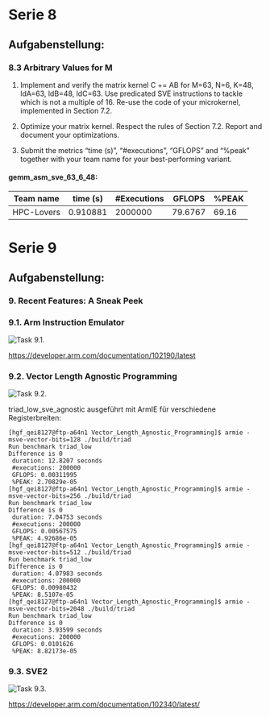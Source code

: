 # Serie 8

## Aufgabenstellung:

### 8.3 Arbitrary Values for M


1. Implement and verify the matrix kernel C += AB for M=63, N=6, K=48, ldA=63, ldB=48, ldC=63. Use predicated SVE instructions to tackle which is not a multiple of 16. Re-use the code of your microkernel, implemented in Section 7.2.

2. Optimize your matrix kernel. Respect the rules of Section 7.2. Report and document your optimizations.

3. Submit the metrics “time (s)”, “#executions”, “GFLOPS” and “%peak” together with your team name for your best-performing variant.

#### gemm_asm_sve_63_6_48:

| Team name   | time (s)  | #Executions   | GFLOPS  | %PEAK |   
| ----------- | --------- | ------------  | ------- | ----- |    
| HPC-Lovers  | 0.910881  | 2000000       | 79.6767 | 69.16 |

# Serie 9

## Aufgabenstellung:

### 9. Recent Features: A Sneak Peek

### 9.1. Arm Instruction Emulator

![Task 9.1.](https://github.com/rauschinger/hpc-repo/blob/main/08_Recent_Features:_A_Sneak_Peek/tasks_1.png)

https://developer.arm.com/documentation/102190/latest  


### 9.2. Vector Length Agnostic Programming

![Task 9.2.](https://github.com/rauschinger/hpc-repo/blob/main/08_Recent_Features:_A_Sneak_Peek/tasks_2.png)

triad_low_sve_agnostic ausgeführt mit ArmIE für verschiedene Registerbreiten:


```
[hgf_qei8127@ftp-a64n1 Vector_Length_Agnostic_Programming]$ armie -msve-vector-bits=128 ./build/triad  
Run benchmark triad_low  
Difference is 0  
 duration: 12.8207 seconds  
 #executions: 200000  
 GFLOPS: 0.00311995  
 %PEAK: 2.70829e-05  
[hgf_qei8127@ftp-a64n1 Vector_Length_Agnostic_Programming]$ armie -msve-vector-bits=256 ./build/triad  
Run benchmark triad_low  
Difference is 0  
 duration: 7.04753 seconds  
 #executions: 200000  
 GFLOPS: 0.00567575  
 %PEAK: 4.92686e-05  
[hgf_qei8127@ftp-a64n1 Vector_Length_Agnostic_Programming]$ armie -msve-vector-bits=512 ./build/triad  
Run benchmark triad_low  
Difference is 0  
 duration: 4.07983 seconds  
 #executions: 200000  
 GFLOPS: 0.00980432  
 %PEAK: 8.5107e-05  
[hgf_qei8127@ftp-a64n1 Vector_Length_Agnostic_Programming]$ armie -msve-vector-bits=2048 ./build/triad  
Run benchmark triad_low  
Difference is 0  
 duration: 3.93599 seconds  
 #executions: 200000  
 GFLOPS: 0.0101626  
 %PEAK: 8.82173e-05 
```



### 9.3. SVE2


 ![Task 9.3.](https://github.com/rauschinger/hpc-repo/blob/main/08_Recent_Features:_A_Sneak_Peek/tasks_3.png)


 https://developer.arm.com/documentation/102340/latest/

